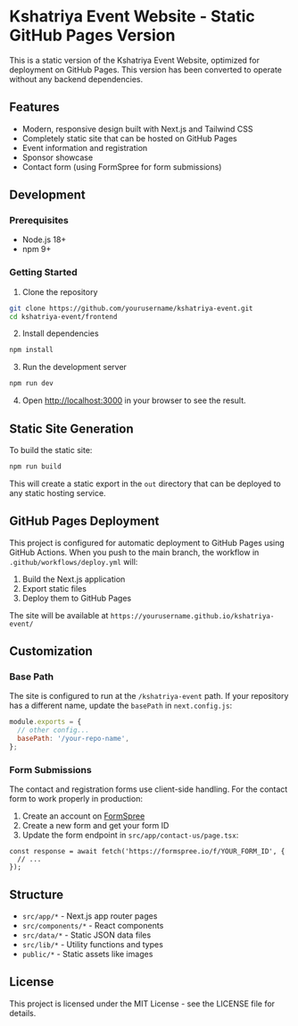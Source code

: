 # Kshatriya Event Website - Static GitHub Pages Version

This is a static version of the Kshatriya Event Website, optimized for deployment on GitHub Pages. This version has been converted to operate without any backend dependencies.

## Features

- Modern, responsive design built with Next.js and Tailwind CSS
- Completely static site that can be hosted on GitHub Pages
- Event information and registration
- Sponsor showcase
- Contact form (using FormSpree for form submissions)

## Development

### Prerequisites

- Node.js 18+ 
- npm 9+

### Getting Started

1. Clone the repository
```bash
git clone https://github.com/yourusername/kshatriya-event.git
cd kshatriya-event/frontend
```

2. Install dependencies
```bash
npm install
```

3. Run the development server
```bash
npm run dev
```

4. Open [http://localhost:3000](http://localhost:3000) in your browser to see the result.

## Static Site Generation

To build the static site:

```bash
npm run build
```

This will create a static export in the `out` directory that can be deployed to any static hosting service.

## GitHub Pages Deployment

This project is configured for automatic deployment to GitHub Pages using GitHub Actions. When you push to the main branch, the workflow in `.github/workflows/deploy.yml` will:

1. Build the Next.js application
2. Export static files 
3. Deploy them to GitHub Pages

The site will be available at `https://yourusername.github.io/kshatriya-event/`

## Customization

### Base Path

The site is configured to run at the `/kshatriya-event` path. If your repository has a different name, update the `basePath` in `next.config.js`:

```js
module.exports = {
  // other config...
  basePath: '/your-repo-name',
};
```

### Form Submissions

The contact and registration forms use client-side handling. For the contact form to work properly in production:

1. Create an account on [FormSpree](https://formspree.io/)
2. Create a new form and get your form ID
3. Update the form endpoint in `src/app/contact-us/page.tsx`:

```tsx
const response = await fetch('https://formspree.io/f/YOUR_FORM_ID', {
  // ...
});
```

## Structure

- `src/app/*` - Next.js app router pages
- `src/components/*` - React components  
- `src/data/*` - Static JSON data files
- `src/lib/*` - Utility functions and types
- `public/*` - Static assets like images

## License

This project is licensed under the MIT License - see the LICENSE file for details. 
